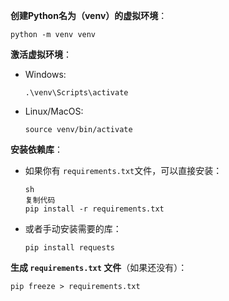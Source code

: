 **创建Python名为（venv）的虚拟环境**：

```
python -m venv venv
```

**激活虚拟环境**：

- Windows:

  ```
  .\venv\Scripts\activate
  ```

- Linux/MacOS:

  ```
  source venv/bin/activate
  ```

**安装依赖库**：

- 如果你有 `requirements.txt`文件，可以直接安装：

  ```
  sh
  复制代码
  pip install -r requirements.txt
  ```

- 或者手动安装需要的库：

  ```
  pip install requests
  ```

**生成 `requirements.txt` 文件**（如果还没有）：

```
pip freeze > requirements.txt
```